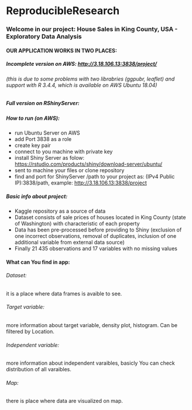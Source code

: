 # ReproducibleResearch

### Welcome in our project: House Sales in King County, USA - Exploratory Data Analysis

#### OUR APPLICATION WORKS IN TWO PLACES:
##### Incomplete version on AWS: http://3.18.106.13:3838/project/
###### (this is due to some problems with two librabries (ggpubr, leaflet) and support with R 3.4.4, which is available on AWS Ubuntu 18.04)
##### Full version on RShinyServer: 


##### How to run (on AWS):
- run Ubuntu Server on AWS
- add Port 3838 as a role
- create key pair
- connect to you machine with private key
- install Shiny Server as folow: https://rstudio.com/products/shiny/download-server/ubuntu/
- sent to machine your files or clone repository 
- find and port for ShinyServer /path to your project as: (IPv4 Public IP):3838/path, example: http://3.18.106.13:3838/project

##### Basic info about project:
- Kaggle repository as a source of data
- Dataset consists of sale prices of houses located in King County (state of Washington) with characteristic of each property
- Data has been pre-processed before providing to Shiny (exclusion of one incorrect observations, removal of duplicates, inclusion of one additional variable from external data source)
- Finally 21 435 observations and 17 variables with no missing values


#### What can You find in app:

###### Dataset:

it is a place where data frames is avaible to see.

###### Target variable:

more information about target variable, density plot, histogram. Can be filtered by Location.

###### Independent variable:

more information about independent varaibles, basicly You can check distribution of all varaibles. 

###### Map:

there is place where data are visualized on map.

